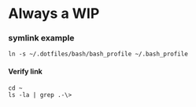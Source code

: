 # Always a WIP

### symlink example
```
ln -s ~/.dotfiles/bash/bash_profile ~/.bash_profile
```

#### Verify link
```
cd ~
ls -la | grep .-\>
```

